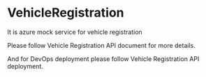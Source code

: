 # VehicleRegistration
It is azure mock service for vehicle registration 

Please follow Vehicle Registration API document for more details.

And for DevOps deployment please follow Vehicle Registration API deployment.
